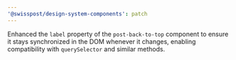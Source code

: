 ```yaml
---
'@swisspost/design-system-components': patch
---
```


Enhanced the `label` property of the `post-back-to-top` component to ensure it stays synchronized in the DOM whenever it changes, enabling compatibility with `querySelector` and similar methods.
